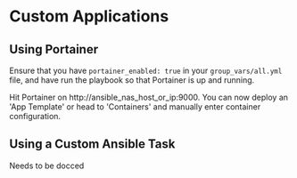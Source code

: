 # Custom Applications

## Using Portainer

Ensure that you have `portainer_enabled: true` in your `group_vars/all.yml` file, and have run the playbook so that Portainer is up and running.

Hit Portainer on http://ansible_nas_host_or_ip:9000. You can now deploy an 'App Template' or head to 'Containers' and manually enter container configuration.

## Using a Custom Ansible Task

Needs to be docced